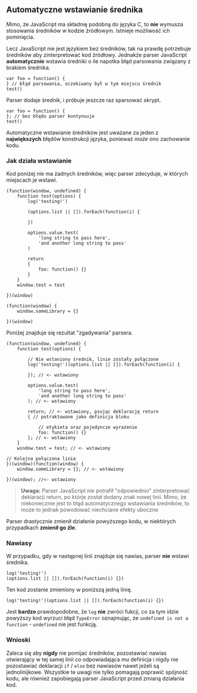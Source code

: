 ## Automatyczne wstawianie średnika

Mimo, że JavaScript ma składnię podobną do języka C, to **nie** wymusza stosowania 
średników w kodzie źródłowym. Istnieje możliwość ich pominięcia.  

Lecz JavaScript nie jest językiem bez średników, tak na prawdę potrzebuje 
średników aby zinterpretować kod źródłowy. Jednakże parser JavaScript 
**automatycznie** wstawia średniki o ile napotka błąd parsowania związany z 
brakiem średnika.

    var foo = function() {
    } // błąd parsowania, oczekiwany był w tym miejscu średnik
    test()

Parser dodaje średnik, i próbuje jeszcze raz sparsować skrypt.

    var foo = function() {
    }; // bez błędu parser kontynuuje
    test()

Automatyczne wstawianie średników jest uważane za jeden z **największych** błędów 
konstrukcji języka, ponieważ *może* ono zachowanie kodu.

### Jak działa wstawianie

Kod poniżej nie ma żadnych średników, więc parser zdecyduje, w których miejscach 
je wstawi.

    (function(window, undefined) {
        function test(options) {
            log('testing!')

            (options.list || []).forEach(function(i) {

            })

            options.value.test(
                'long string to pass here',
                'and another long string to pass'
            )

            return
            {
                foo: function() {}
            }
        }
        window.test = test

    })(window)

    (function(window) {
        window.someLibrary = {}

    })(window)

Poniżej znajduje się rezultat "zgadywania" parsera.

    (function(window, undefined) {
        function test(options) {

            // Nie wstaniony średnik, linie zostały połączone
            log('testing!')(options.list || []).forEach(function(i) {

            }); // <- wstawiony

            options.value.test(
                'long string to pass here',
                'and another long string to pass'
            ); // <- wstawiony

            return; // <- wstawiony, psując deklarację return
            { // potraktowane jako definicja bloku

                // etykieta oraz pojedyncze wyrażenie
                foo: function() {} 
            }; // <- wstawiony
        }
        window.test = test; // <- wstawiony

    // Kolejna połączona linia
    })(window)(function(window) {
        window.someLibrary = {}; // <- wstawiony

    })(window); //<- wstawiony

> **Uwaga:** Parser JavaScript nie potrafił "odpowiednio" zinterpretować 
> deklaracji return, po którje został dodany znak nowej linii. Mimo, że 
> niekoniecznie jest to błąd automatycznego wstawiania średników, to może to 
> jednak powodować niechciane efekty uboczne 

Parser drastycznie zmienił działanie powyższego kodu, w niektórych przypadkach 
**zmienił go źle**.

### Nawiasy

W przypadku, gdy w następnej linii znajduje się nawias, parser **nie** wstawi 
średnika.

    log('testing!')
    (options.list || []).forEach(function(i) {})

Ten kod zostanie zmieniony w poniższą jedną linię.

    log('testing!')(options.list || []).forEach(function(i) {})

Jest **bardzo** prawdopodobne, że `log` **nie** zwróci fukcji, co za tym idzie 
powyższy kod wyrzuci błąd `TypeError` oznajmując, że `undefined is not a 
function` - `undefined` nie jest funkcją.

### Wnioski

Zaleca się aby **nigdy** nie pomijać średników, pozostawiać nawias otwierający 
w tej samej linii co odpowiadająca mu definicja i nigdy nie pozostawiać deklaracji 
`if` / `else` bez nawiasów nawet jeżeli są jednolinijkowe. Wszystkie te uwagi nie 
tylko pomagają poprawić spójność kodu, ale również zapobiegają parser JavaScript 
przed zmianą działania kod.

